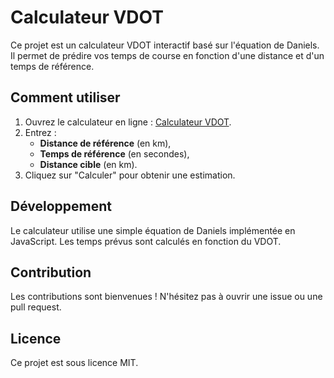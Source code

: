 # Calculateur VDOT

Ce projet est un calculateur VDOT interactif basé sur l'équation de Daniels. Il permet de prédire vos temps de course en fonction d'une distance et d'un temps de référence.

## Comment utiliser

1. Ouvrez le calculateur en ligne : [Calculateur VDOT](https://votrenom.github.io/calculateur-vdot/).
2. Entrez :
   - **Distance de référence** (en km),
   - **Temps de référence** (en secondes),
   - **Distance cible** (en km).
3. Cliquez sur "Calculer" pour obtenir une estimation.

## Développement

Le calculateur utilise une simple équation de Daniels implémentée en JavaScript. Les temps prévus sont calculés en fonction du VDOT.

## Contribution

Les contributions sont bienvenues ! N'hésitez pas à ouvrir une issue ou une pull request.

## Licence

Ce projet est sous licence MIT.
